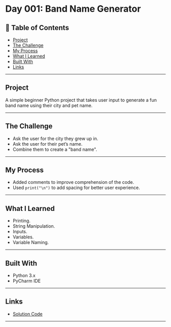 # Day 001: Band Name Generator

## 📌 Table of Contents
- [Project](#project)
- [The Challenge](#the-challenge)
- [My Process](#my-process)
- [What I Learned](#what-i-learned)
- [Built With](#built-with)
- [Links](#links)

---

## Project
A simple beginner Python project that takes user input to generate a fun band name using their city and pet name.

---

## The Challenge
- Ask the user for the city they grew up in.
- Ask the user for their pet’s name.
- Combine them to create a "band name".

---

## My Process
- Added comments to improve comprehension of the code.
- Used `print("\n")` to add spacing for better user experience.

---

## What I Learned
- Printing.
- String Manipulation.
- Inputs.
- Variables.
- Variable Naming.

---

## Built With
- Python 3.x
- PyCharm IDE

---

## Links
- [Solution Code](./main.py)

---
